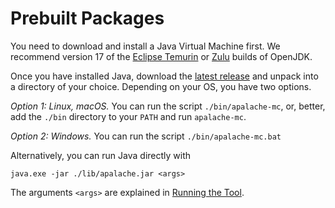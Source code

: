 # Prebuilt Packages

You need to download and install a Java Virtual Machine first. 
We recommend version 17 of the [Eclipse Temurin][] or [Zulu][] builds of OpenJDK.

Once you have installed Java, download the [latest
release](https://github.com/apalache-mc/apalache/releases) and unpack into
a directory of your choice. Depending on your OS, you have two options.

*Option 1: Linux, macOS.* You can run the script `./bin/apalache-mc`, or,
better, add the `./bin` directory to your `PATH` and run `apalache-mc`.

*Option 2: Windows.* You can run the script `./bin/apalache-mc.bat`

Alternatively, you can run Java directly with

```
java.exe -jar ./lib/apalache.jar <args>
```

The arguments `<args>` are explained in [Running the Tool](../running.md).

[Eclipse Temurin]: https://adoptium.net/
[Zulu]: https://www.azul.com/downloads/?version=java-17-lts&package=jdk#download-openjdk
